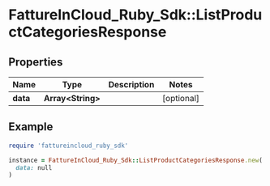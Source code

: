 # FattureInCloud_Ruby_Sdk::ListProductCategoriesResponse

## Properties

| Name | Type | Description | Notes |
| ---- | ---- | ----------- | ----- |
| **data** | **Array&lt;String&gt;** |  | [optional] |

## Example

```ruby
require 'fattureincloud_ruby_sdk'

instance = FattureInCloud_Ruby_Sdk::ListProductCategoriesResponse.new(
  data: null
)
```

